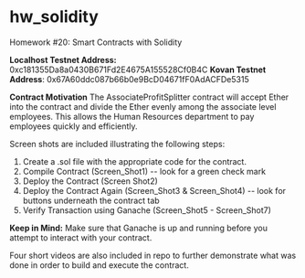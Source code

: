 # hw_solidity
Homework #20: Smart Contracts with Solidity

**Localhost Testnet Address:** 0xc181355Da8a0430B671Fd2E4675A155528Cf0B4C
**Kovan Testnet Address**: 0x67A60ddc087b66b0e9BcD04671fF0AdACFDe5315

**Contract Motivation** 
The AssociateProfitSplitter contract will accept Ether into the contract and divide the Ether evenly among the associate level employees. This allows the Human Resources department to pay employees quickly and efficiently.

Screen shots are included illustrating the following steps:
  1) Create a .sol file with the appropriate code for the contract. 
  2) Compile Contract (Screen_Shot1) -- look for a green check mark
  3) Deploy the Contract (Screen Shot2)
  4) Deploy the Contract Again (Screen_Shot3 & Screen_Shot4) -- look for buttons underneath the contract tab
  5) Verify Transaction using Ganache (Screen_Shot5 - Screen_Shot7) 

**Keep in Mind:** Make sure that Ganache is up and running before you attempt to interact with your contract.

Four short videos are also included in repo to further demonstrate what was done in order to build and execute the contract. 
